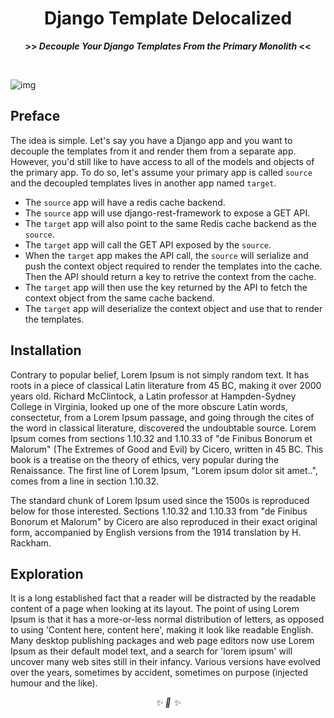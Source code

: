 <div align="center">

<h1>Django Template Delocalized</h1>
<strong>>> <i>Decouple Your Django Templates From the Primary Monolith</i> <<</strong>

&nbsp;

</div>

![img](https://user-images.githubusercontent.com/30027932/122619075-6a87b700-d0b1-11eb-9d6b-355446910cc1.png)



## Preface

The idea is simple. Let's say you have a Django app and you want to decouple the templates from it and render them from a separate app. However, you'd still like to have access to all of the models and objects of the primary app. To do so, let's assume your primary app is called `source` and the decoupled templates lives in another app named `target`.

* The `source` app will have a redis cache backend.
* The `source` app will use django-rest-framework to expose a GET API.
* The `target` app will also point to the same Redis cache backend as the `source`.
* The `target` app will call the GET API exposed by the `source`.
* When the `target` app makes the API call, the `source` will serialize and push the context object required to render the templates into the cache. Then the API should return a key to retrive the context from the cache.
* The `target` app will then use the key returned by the API to fetch the context object from the same cache backend.
* The `target` app will deserialize the context object and use that to render the templates.

## Installation

Contrary to popular belief, Lorem Ipsum is not simply random text. It has roots in a piece of classical Latin literature from 45 BC, making it over 2000 years old. Richard McClintock, a Latin professor at Hampden-Sydney College in Virginia, looked up one of the more obscure Latin words, consectetur, from a Lorem Ipsum passage, and going through the cites of the word in classical literature, discovered the undoubtable source. Lorem Ipsum comes from sections 1.10.32 and 1.10.33 of "de Finibus Bonorum et Malorum" (The Extremes of Good and Evil) by Cicero, written in 45 BC. This book is a treatise on the theory of ethics, very popular during the Renaissance. The first line of Lorem Ipsum, "Lorem ipsum dolor sit amet..", comes from a line in section 1.10.32.

The standard chunk of Lorem Ipsum used since the 1500s is reproduced below for those interested. Sections 1.10.32 and 1.10.33 from "de Finibus Bonorum et Malorum" by Cicero are also reproduced in their exact original form, accompanied by English versions from the 1914 translation by H. Rackham.


## Exploration

It is a long established fact that a reader will be distracted by the readable content of a page when looking at its layout. The point of using Lorem Ipsum is that it has a more-or-less normal distribution of letters, as opposed to using 'Content here, content here', making it look like readable English. Many desktop publishing packages and web page editors now use Lorem Ipsum as their default model text, and a search for 'lorem ipsum' will uncover many web sites still in their infancy. Various versions have evolved over the years, sometimes by accident, sometimes on purpose (injected humour and the like).


<div align="center">
<i> ✨ 🍰 ✨ </i>
</div>
